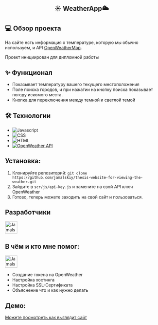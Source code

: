 ## <p align="center">☀ WeatherApp🌥</p>

## 💻 Обзор проекта

На сайте есть информация о температуре, которую мы обычно используем, и API [OpenWeatherMap](https://openweathermap.org/).

Проект инициирован для дипломной работы

## ✨ Функционал

- Показывает температуру вашего текущего местоположения
- Поле поиска городов, и при нажатии на кнопку поиска показывает погоду искомого места.
- Кнопка для переключения между темной и светлой темой

## 🛠 Технологии

- ![Javascript](https://img.shields.io/badge/JavaScript-323330?style=for-the-badge&logo=javascript&logoColor=F7DF1E)
- ![CSS](https://img.shields.io/badge/CSS3-1572B6?style=for-the-badge&logo=css3&logoColor=white)
- ![HTML](https://img.shields.io/badge/HTML5-E34F26?style=for-the-badge&logo=html5&logoColor=white)
- <a href="https://openweathermap.org/"><img alt="OpenWeather API" src="https://img.shields.io/badge/OpenWeather_API-eb6e4c?style=for-the-badge&logoColor=white"></a>

## **Установка:**
1. Клонируйте репозиторий: ```git clone https://github.com/jamalskiy/thesis-website-for-viewing-the-weather.git```
2. Зайдите в ```scr/js/api-key.js``` и замените на свой API ключ OpenWeather
3. Готово, теперь можете заходить на свой сайт и пользоваться.

## Разработчики

<a href="https://github.com/jamalskiy"><img src="https://avatars.githubusercontent.com/u/155892199?v=4" alt="Jamalskiy" width="40" height="40"></a>

## В чём и кто мне помог:
<a href="https://github.com/jamalskiy"><img src="https://avatars.githubusercontent.com/u/155892199?v=4" alt="Jamalskiy" width="40" height="40"></a>

- Создание токена на OpenWeather
- Настройка хостинга
- Настройка SSL-Сертификата
- Объяснение что и как нужно делать

## Демо:
[Можете посмотреть как выглядит сайт](https://userbots.ru)
